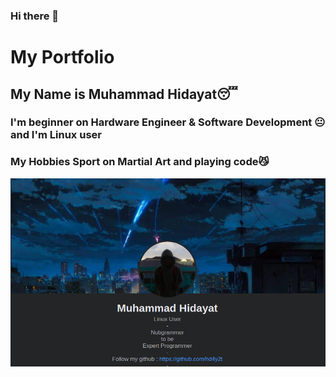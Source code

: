 ### Hi there 👋
# My Portfolio 
## My Name is Muhammad Hidayat😴
### I'm beginner on Hardware Engineer & Software Development 😐 and I'm Linux user
### My Hobbies Sport on Martial Art and playing code😼

![Landing_Page](landing_page.png)

